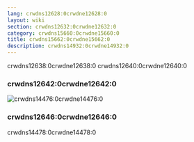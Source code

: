 ```yaml
---
lang: crwdns12628:0crwdne12628:0
layout: wiki
section: crwdns12632:0crwdne12632:0
category: crwdns15660:0crwdne15660:0
title: crwdns15662:0crwdne15662:0
description: crwdns14932:0crwdne14932:0
---
```


crwdns12638:0crwdne12638:0 crwdns12640:0crwdne12640:0
### crwdns12642:0crwdne12642:0
![crwdns14476:0crwdne14476:0](crwdns14474:0crwdne14474:0)

### crwdns12646:0crwdne12646:0
crwdns14478:0crwdne14478:0
